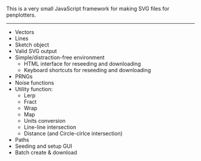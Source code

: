 This is a very small JavaScript framework for making SVG files for penplotters.

---

- Vectors
- Lines
- Sketch object
- Valid SVG output
- Simple/distraction-free environment
    - HTML interface for reseeding and downloading
    - Keyboard shortcuts for reseeding and downloading
- PRNGs
- Noise functions
- Utility function:
    - Lerp
    - Fract
    - Wrap
    - Map
    - Units conversion
    - Line-line intersection
    - Distance (and Circle-cirlce intersection)
- Paths
- Seeding and setup GUI
- Batch create & download

